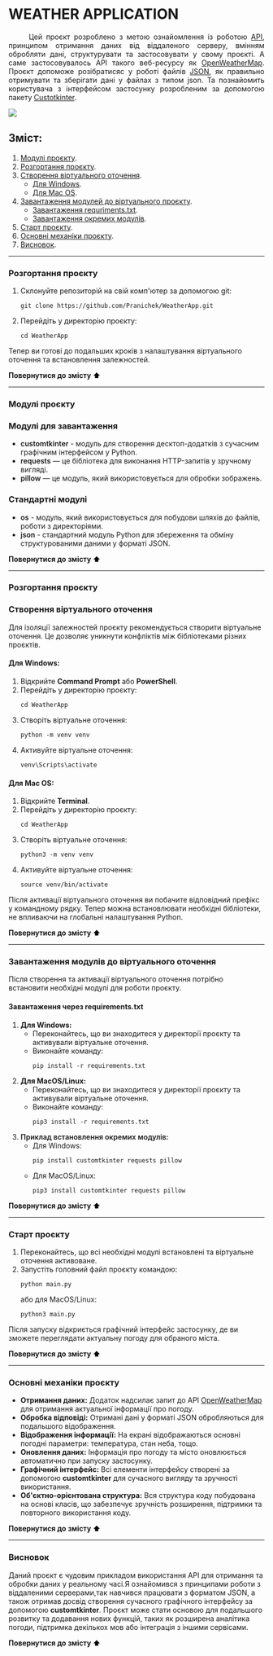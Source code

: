 <h1>WEATHER APPLICATION</h1>

<p style='text-align:  justify;'> 
    <span style='margin-left: 40px;'>Цей</span> 
    проєкт розроблено з метою ознайомлення із роботою 
    <a href='https://developer.mozilla.org/en-US/docs/Glossary/API'>API</a>, 
    принципом отримання даних від віддаленого серверу, вмінням обробляти дані, структурувати та застосовувати у свому проєкті. А саме застосовувалось API такого веб-ресурсу як 
    <a href='https://openweathermap.org/'>OpenWeatherMap</a>.
    Проєкт допоможе розібратисяс у роботі файлів
    <a href='https://www.json.org/json-uk.html'>JSON</a>, 
    як правильно отримувати та зберігати дані у файлах з типом json. Та познайомить користувача з інтерфейсом застосунку розробленим за допомогою пакету 
    <a href='https://customtkinter.tomschimansky.com/'>Custotkinter</a>.
</p>

<img src='/static/icon/screen.png'>

<h2 id="structure">Зміст:</h2>
<ol>
    <li>
        <a href='#all-modules'>Модулі проєкту</a>.
    </li>
    <li>
        <a href='#download-project'>Розгортання проєкту</a>.
    </li>
    <li>
        <a href='#create-venv'>Створення віртуального оточення</a>.
        <ul>
            <li>
                <a href='#windows'>Для Windows</a>.
            </li>
            <li>
                <a href='#mac-os'>Для Mac OS</a>.
            </li>
        </ul>
    </li>
    <li>
        <a href='#download-modules'>Завантаження модулей до віртуального проєкту</a>.
        <ul>
            <li>
                <a href='#requriments'>Завантаження requriments.txt</a>.
            </li>
            <li>
                <a href='#pip-install'>Завантаження окремих модулів</a>.
            </li>
        </ul>
    </li>
    <li>
        <a href='#start-project'>Старт проєкту</a>.
    </li>
    <li>
        <a href='#base-mechanics'>Основні механіки проєкту</a>.
    </li>
    <li>
        <a href='#result'>Висновок</a>.
    </li>
</ol>

<hr>

<h3 id='download-project'>Розгортання проєкту</h3>

<ol>
    <li>Склонуйте репозиторій на свій комп'ютер за допомогою git:
        <pre><code>git clone https://github.com/Pranichek/WeatherApp.git</code></pre>
    </li>
    <li>Перейдіть у директорію проєкту:
        <pre><code>cd WeatherApp</code></pre>
    </li>
</ol>

<p>
    Тепер ви готові до подальших кроків з налаштування віртуального оточення та встановлення залежностей.
</p>

<a href='#structure' style='text-decoration: none; color: black; font-weight: 600;'>Повернутися до змісту ⬆️</a>
<hr>

<h3 id='all-modules'>Модулі проєкту</h3>

<h3>Модулі для завантаження</h3> 


<ul>
    <li><span style='font-weight: 600'>customtkinter</span> - модуль для створення десктоп-додатків з сучасним графічним інтерфейсом у Python.</li>
    <li><span style='font-weight: 600'>requests</span> — це бібліотека для виконання HTTP-запитів у зручному вигляді.</li>
    <li><span style='font-weight: 600'>pillow</span> — це модуль, який використовується для обробки зображень.</li>
</ul>


<h3>Стандартні модулі</h3>
<ul>
    <li><span style='font-weight: 600;'>os</span> - модуль, який використовується для побудови шляхів до файлів, роботи з директоріями.</li>
    <li><span style='font-weight: 600;'>json</span> - стандартний модуль Python для збереження та обміну структурованими даними у форматі JSON.</li>
</ul>

<a href='#structure' style='text-decoration: none; color: black; font-weight: 600;'>Повернутися до змісту ⬆️</a>
<hr>

<h3 id='download-project'>Розгортання проєкту</h3>

<h3 id='create-venv'>Створення віртуального оточення</h3>

<p>
    Для ізоляції залежностей проєкту рекомендується створити віртуальне оточення. Це дозволяє уникнути конфліктів між бібліотеками різних проєктів.
</p>

<h4 id='windows'>Для Windows:</h4>

<ol>
    <li>Відкрийте <b>Command Prompt</b> або <b>PowerShell</b>.</li>
    <li>Перейдіть у директорію проєкту:
        <pre><code>cd WeatherApp</code></pre>
    </li>
    <li>Створіть віртуальне оточення:
        <pre><code>python -m venv venv</code></pre>
    </li>
    <li>Активуйте віртуальне оточення:
        <pre><code>venv\Scripts\activate</code></pre>
    </li>
</ol>

<h4 id='mac-os'>Для Mac OS:</h4>

<ol>
    <li>Відкрийте <b>Terminal</b>.</li>
    <li>Перейдіть у директорію проєкту:
        <pre><code>cd WeatherApp</code></pre>
    </li>
    <li>Створіть віртуальне оточення:
        <pre><code>python3 -m venv venv</code></pre>
    </li>
    <li>Активуйте віртуальне оточення:
        <pre><code>source venv/bin/activate</code></pre>
    </li>
</ol>

<p>
    Після активації віртуального оточення ви побачите відповідний префікс у командному рядку. Тепер можна встановлювати необхідні бібліотеки, не впливаючи на глобальні налаштування Python.
</p>

<a href='#structure' style='text-decoration: none; color: black; font-weight: 600;'>Повернутися до змісту ⬆️</a>
<hr>
<h3 id='download-modules'>Завантаження модулів до віртуального оточення</h3>

<p>
    Після створення та активації віртуального оточення потрібно встановити необхідні модулі для роботи проєкту.
</p>

<h4 id='requriments'>Завантаження через requirements.txt</h4>

<ol>
    <li><b>Для Windows:</b>
        <ul>
            <li>Переконайтесь, що ви знаходитеся у директорії проєкту та активували віртуальне оточення.</li>
            <li>Виконайте команду:
                <pre><code>pip install -r requirements.txt</code></pre>
            </li>
        </ul>
    </li>
    <li><b>Для MacOS/Linux:</b>
        <ul>
            <li>Переконайтесь, що ви знаходитеся у директорії проєкту та активували віртуальне оточення.</li>
            <li>Виконайте команду:
                <pre><code>pip3 install -r requirements.txt</code></pre>
            </li>
        </ul>
    </li>
    <li><span id="pip-install" style="font-weight: 600">Приклад встановлення окремих модулів:</span>
        <ul>
            <li><span>Для Windows</span>:
                <pre><code>pip install customtkinter requests pillow</code></pre>
            </li>
            <li>Для MacOS/Linux:
                <pre><code>pip3 install customtkinter requests pillow</code></pre>
            </li>
        </ol>
    </li>
</ol>





<a href='#structure' style='text-decoration: none; color: black; font-weight: 600;'>Повернутися до змісту ⬆️</a>
<hr>

<h3 id='start-project'>Старт проєкту</h3>

<ol>
    <li>Переконайтесь, що всі необхідні модулі встановлені та віртуальне оточення активоване.</li>
    <li>Запустіть головний файл проєкту командою:
        <pre><code>python main.py</code></pre>
        <span>або для MacOS/Linux:</span>
        <pre><code>python3 main.py</code></pre>
    </li>
</ol>

<p>
    Після запуску відкриється графічний інтерфейс застосунку, де ви зможете переглядати актуальну погоду для обраного міста.
</p>

<a href='#structure' style='text-decoration: none; color: black; font-weight: 600;'>Повернутися до змісту ⬆️</a>
<hr>
<h3 id='base-mechanics'>Основні механіки проєкту</h3>

<ul>
    <li><b>Отримання даних:</b> Додаток надсилає запит до API <a href='https://openweathermap.org/'>OpenWeatherMap</a> для отримання актуальної інформації про погоду.</li>
    <li><b>Обробка відповіді:</b> Отримані дані у форматі JSON обробляються для подальшого відображення.</li>
    <li><b>Відображення інформації:</b> На екрані відображаються основні погодні параметри: температура, стан неба,  тощо.</li>
    <li><b>Оновлення даних:</b> Інформація про погоду та місто оновлюється автоматично при запуску застосунку.</li>
    <li><b>Графічний інтерфейс:</b> Всі елементи інтерфейсу створені за допомогою <b>customtkinter</b> для сучасного вигляду та зручності використання.</li>
    <li><b>Об'єктно-орієнтована структура:</b> Вся структура коду побудована на основі класів, що забезпечує зручність розширення, підтримки та повторного використання коду.</li>
</ul>
</ul>

<a href='#structure' style='text-decoration: none; color: black; font-weight: 600;'>Повернутися до змісту ⬆️</a>
<hr>

<h3 id='result'>Висновок</h3>

<p>
    Даний проєкт є чудовим прикладом використання API для отримання та обробки даних у реальному часі.Я ознайомився з принципами роботи з віддаленими серверами,так навчився працювати з форматом JSON, а також отримав досвід створення сучасного графічного інтерфейсу за допомогою <b>customtkinter</b>. Проєкт може стати основою для подальшого розвитку та додавання нових функцій, таких як розширена аналітика погоди, підтримка декількох мов або інтеграція з іншими сервісами.
</p>

<a href='#structure' style='text-decoration: none; color: black; font-weight: 600;'>Повернутися до змісту ⬆️</a>